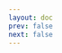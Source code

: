 ```yaml
---
layout: doc
prev: false
next: false
---
```


<CustomItemBox :item="{
  name: '制作图纸：十字镐',
  icon: '/wiki/item/blueprint.png',
  type: '书籍',
  description: '',
  params: {
    stack: 1,
    durability: -1 
  },
  obtain: {
    found: [],
    npc: [],
    shop: [],
    gardening: []
  }
}" />
